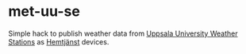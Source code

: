 # met-uu-se

Simple hack to publish weather data from [Uppsala University Weather Stations](http://celsius.met.uu.se/) as [Hemtjänst](https://hemtjan.st) devices.
 